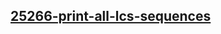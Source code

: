 <h2><a href="https://practice.geeksforgeeks.org/problems/print-all-lcs-sequences3413/1">25266-print-all-lcs-sequences